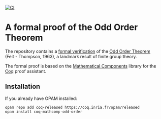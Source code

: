 [![CI](https://github.com/math-comp/odd-order/workflows/CI/badge.svg?branch=master)](https://github.com/math-comp/odd-order/actions?query=workflow%3ACI)

# A formal proof of the Odd Order Theorem
The repository contains a [formal verification](https://hal.archives-ouvertes.fr/hal-00816699/) of 
the [Odd Order Theorem](https://en.wikipedia.org/wiki/Feit%E2%80%93Thompson_theorem) (Feit - Thompson, 1963), 
a landmark result of finite group theory.

The formal proof is based on the [Mathematical Components](https://github.com/math-comp/math-comp)
library for the [Coq](https://coq.inria.fr) proof assistant.

## Installation

If you already have OPAM installed:

```
opam repo add coq-released https://coq.inria.fr/opam/released
opam install coq-mathcomp-odd-order
```
